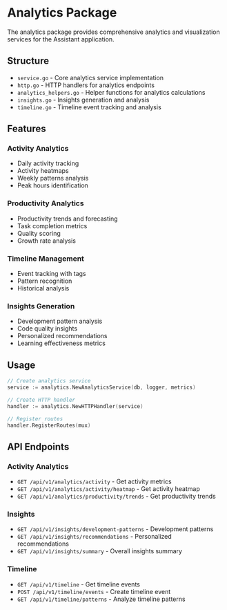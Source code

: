 # Analytics Package

The analytics package provides comprehensive analytics and visualization services for the Assistant application.

## Structure

- `service.go` - Core analytics service implementation
- `http.go` - HTTP handlers for analytics endpoints
- `analytics_helpers.go` - Helper functions for analytics calculations
- `insights.go` - Insights generation and analysis
- `timeline.go` - Timeline event tracking and analysis

## Features

### Activity Analytics
- Daily activity tracking
- Activity heatmaps
- Weekly patterns analysis
- Peak hours identification

### Productivity Analytics
- Productivity trends and forecasting
- Task completion metrics
- Quality scoring
- Growth rate analysis

### Timeline Management
- Event tracking with tags
- Pattern recognition
- Historical analysis

### Insights Generation
- Development pattern analysis
- Code quality insights
- Personalized recommendations
- Learning effectiveness metrics

## Usage

```go
// Create analytics service
service := analytics.NewAnalyticsService(db, logger, metrics)

// Create HTTP handler
handler := analytics.NewHTTPHandler(service)

// Register routes
handler.RegisterRoutes(mux)
```

## API Endpoints

### Activity Analytics
- `GET /api/v1/analytics/activity` - Get activity metrics
- `GET /api/v1/analytics/activity/heatmap` - Get activity heatmap
- `GET /api/v1/analytics/productivity/trends` - Get productivity trends

### Insights
- `GET /api/v1/insights/development-patterns` - Development patterns
- `GET /api/v1/insights/recommendations` - Personalized recommendations
- `GET /api/v1/insights/summary` - Overall insights summary

### Timeline
- `GET /api/v1/timeline` - Get timeline events
- `POST /api/v1/timeline/events` - Create timeline event
- `GET /api/v1/timeline/patterns` - Analyze timeline patterns